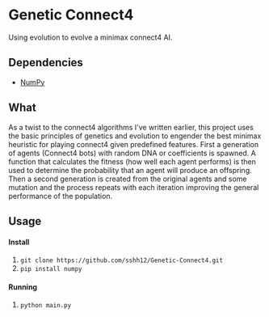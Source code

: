 # Genetic Connect4

Using evolution to evolve a minimax connect4 AI.

## Dependencies
* [NumPy](http://www.numpy.org/)

## What
As a twist to the connect4 algorithms I've written earlier, this project uses
the basic principles of genetics and evolution to engender the best minimax
heuristic for playing connect4 given predefined features. First a generation
of agents (Connect4 bots) with random DNA or coefficients is spawned. A function
that calculates the fitness (how well each agent performs) is then used to
determine the probability that an agent will produce an offspring. Then a
second generation is created from the original agents and some mutation
and the process repeats with each iteration improving the general performance
of the population.

## Usage

#### Install
1. ```git clone https://github.com/sshh12/Genetic-Connect4.git```
2. ```pip install numpy```

#### Running
1. ```python main.py```
